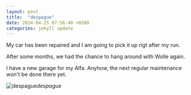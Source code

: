 ```yaml
---
layout: post
title:  "despague"
date: 2024-04-25 07:56:40 +0200
categories: jekyll update
---
```


My car has been repaired and I am going to pick it up rigt after my run.  

After some months, we had the chance to hang around with Wolle again.  

I have a new garage for my Alfa. Anyhow, the next regular maintenance won't be done there yet.



![despague](https://lh3.googleusercontent.com/pw/AP1GczPeaQqp4hW1wXxrPhHRXiCkKa8CICJyTtqOujrTQo6JJOx8F1LTwGWKhhUwy3-1RkKO_36toDqHtyrHYQKm-DS0P6BaMufdQrciLQIEYYBCgQpFobk=w0)*despague*&nbsp;



[jekyll-docs]: https://jekyllrb.com/docs/home
[jekyll-gh]:   https://github.com/jekyll/jekyll
[jekyll-talk]: https://talk.jekyllrb.com/
